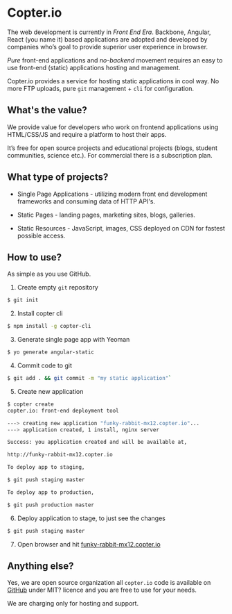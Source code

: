 # Copter.io

The web development is currently in *Front End Era*. Backbone, Angular, React (you name it) based applications are adopted and developed by companies who’s goal to provide superior user experience in browser.

*Pure* front-end applications and *no-backend* movement requires an easy to use front-end (static) applications hosting and management.

Copter.io provides a service for hosting static applications in cool way. No more FTP uploads, pure `git` management + `cli` for configuration.

## What's the value?

We provide value for developers who work on frontend applications using HTML/CSS/JS and require a platform to host their apps.

It’s free for open source projects and educational projects (blogs, student communities, science etc.). For commercial there is a subscription plan.

## What type of projects?

* Single Page Applications - utilizing modern front end development frameworks and consuming data of HTTP API's.

* Static Pages - landing pages, marketing sites, blogs, galleries.

* Static Resources - JavaScript, images, CSS deployed on CDN for fastest possible access.

## How to use?

As simple as you use GitHub.

1. Create empty `git` repository

```bash
$ git init
```

2. Install copter cli

```bash
$ npm install -g copter-cli
```

3. Generate single page app with Yeoman

```bash
$ yo generate angular-static
```

4. Commit code to git

```bash
$ git add . && git commit -m "my static application"`
```

5. Create new application

```bash
$ copter create
copter.io: front-end deployment tool

---> creating new application "funky-rabbit-mx12.copter.io"...
---> application created, 1 install, nginx server

Success: you application created and will be available at,

http://funky-rabbit-mx12.copter.io

To deploy app to staging,

$ git push staging master

To deploy app to production,

$ git push production master
```

6. Deploy application to stage, to just see the changes

```bash
$ git push staging master
```

7. Open browser and hit [funky-rabbit-mx12.copter.io](http://funky-rabbit-mx12.copter.io)

## Anything else?

Yes, we are open source organization all `copter.io` code is available on [GitHub](https://github.io/copter) under MIT? licence and you are free to use for your needs.

We are charging only for hosting and support.